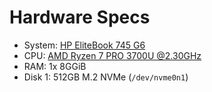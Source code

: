 # Hardware Specs
- System: [HP EliteBook 745 G6][1]
- CPU: [AMD Ryzen 7 PRO 3700U @2.30GHz][2]
- RAM: 1x 8GGiB
- Disk 1: 512GB M.2 NVMe (`/dev/nvme0n1`)

[1]: https://support.hp.com/us-en/document/c06386690
[2]: https://www.amd.com/en/products/apu/amd-ryzen-7-pro-3700u
